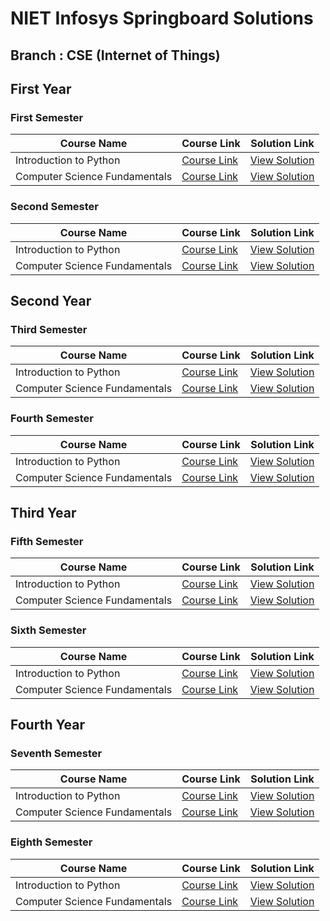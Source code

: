 # NIET Infosys Springboard Solutions

## Branch : CSE (Internet of Things)

## First Year

### First Semester

| Course Name                                      | Course Link | Solution Link |
|------------------------------------------------|-------------|---------------|
| Introduction to Python                        | [Course Link](#) | [View Solution](#) |
| Computer Science Fundamentals                 | [Course Link](#) | [View Solution](#) |

### Second Semester

| Course Name                                      | Course Link | Solution Link |
|------------------------------------------------|-------------|---------------|
| Introduction to Python                        | [Course Link](#) | [View Solution](#) |
| Computer Science Fundamentals                 | [Course Link](#) | [View Solution](#) |

## Second Year

### Third Semester

| Course Name                                      | Course Link | Solution Link |
|------------------------------------------------|-------------|---------------|
| Introduction to Python                        | [Course Link](#) | [View Solution](#) |
| Computer Science Fundamentals                 | [Course Link](#) | [View Solution](#) |

### Fourth Semester

| Course Name                                      | Course Link | Solution Link |
|------------------------------------------------|-------------|---------------|
| Introduction to Python                        | [Course Link](#) | [View Solution](#) |
| Computer Science Fundamentals                 | [Course Link](#) | [View Solution](#) |

## Third Year

### Fifth Semester

| Course Name                                      | Course Link | Solution Link |
|------------------------------------------------|-------------|---------------|
| Introduction to Python                        | [Course Link](#) | [View Solution](#) |
| Computer Science Fundamentals                 | [Course Link](#) | [View Solution](#) |

### Sixth Semester

| Course Name                                      | Course Link | Solution Link |
|------------------------------------------------|-------------|---------------|
| Introduction to Python                        | [Course Link](#) | [View Solution](#) |
| Computer Science Fundamentals                 | [Course Link](#) | [View Solution](#) |

## Fourth Year

### Seventh Semester

| Course Name                                      | Course Link | Solution Link |
|------------------------------------------------|-------------|---------------|
| Introduction to Python                        | [Course Link](#) | [View Solution](#) |
| Computer Science Fundamentals                 | [Course Link](#) | [View Solution](#) |

### Eighth Semester

| Course Name                                      | Course Link | Solution Link |
|------------------------------------------------|-------------|---------------|
| Introduction to Python                        | [Course Link](#) | [View Solution](#) |
| Computer Science Fundamentals                 | [Course Link](#) | [View Solution](#) |
